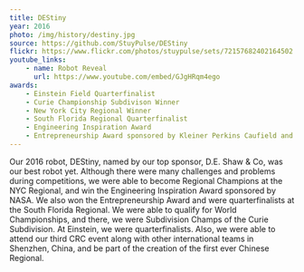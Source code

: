 ```yaml
---
title: DEStiny
year: 2016
photo: /img/history/destiny.jpg
source: https://github.com/StuyPulse/DEStiny
flickr: https://www.flickr.com/photos/stuypulse/sets/72157682402164502
youtube_links:
    - name: Robot Reveal
      url: https://www.youtube.com/embed/GJgHRqm4ego
awards: 
    - Einstein Field Quarterfinalist
    - Curie Championship Subdivison Winner
    - New York City Regional Winner
    - South Florida Regional Quarterfinalist
    - Engineering Inspiration Award
    - Entrepreneurship Award sponsored by Kleiner Perkins Caufield and Byers
---
```

Our 2016 robot, DEStiny, named by our top sponsor, D.E. Shaw & Co, was our best robot yet. Although there were many challenges and problems during competitions, we were able to become Regional Champions at the NYC Regional, and win the Engineering Inspiration Award sponsored by NASA. We also won the Entrepreneurship Award and were quarterfinalists at the South Florida Regional. We were able to qualify for World Championships, and there, we were Subdivision Champs of the Curie Subdivision. At Einstein, we were quarterfinalists. Also, we were able to attend our third CRC event along with other international teams in Shenzhen, China, and be part of the creation of the first ever Chinese Regional.
